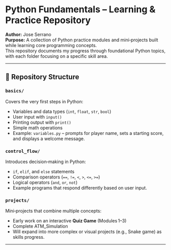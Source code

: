 # Python Fundamentals – Learning & Practice Repository

**Author:** Jose Serrano  
**Purpose:** A collection of Python practice modules and mini‑projects built while learning core programming concepts.  
This repository documents my progress through foundational Python topics, with each folder focusing on a specific skill area.

---

## 📂 Repository Structure

### `basics/`
Covers the very first steps in Python:
- Variables and data types (`int`, `float`, `str`, `bool`)
- User input with `input()`
- Printing output with `print()`
- Simple math operations
- Example: `variables.py` – prompts for player name, sets a starting score, and displays a welcome message.

### `control_flow/`
Introduces decision‑making in Python:
- `if`, `elif`, and `else` statements
- Comparison operators (`==`, `!=`, `<`, `>`, `<=`, `>=`)
- Logical operators (`and`, `or`, `not`)
- Example programs that respond differently based on user input.

### `projects/`
Mini‑projects that combine multiple concepts:
- Early work on an interactive **Quiz Game** (Modules 1–3)
- Complete ATM_Simulation
- Will expand into more complex or visual projects (e.g., Snake game) as skills progress.

---

